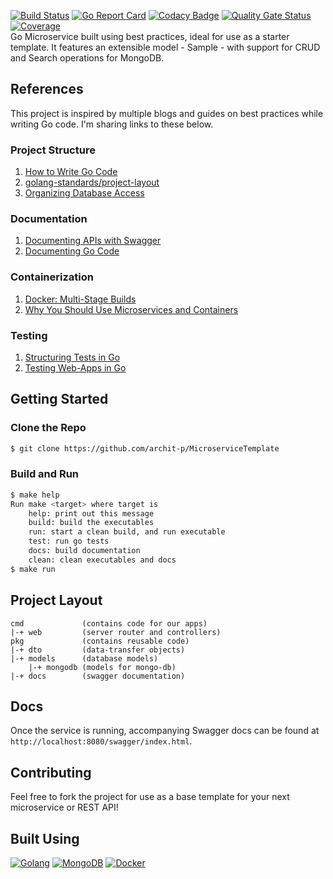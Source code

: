 [![Build Status](https://img.shields.io/travis/archit-p/MicroserviceTemplate)](https://travis-ci.org/archit-p/MicroserviceTemplate)
[![Go Report Card](https://goreportcard.com/badge/github.com/archit-p/MicroserviceTemplate)](https://goreportcard.com/report/github.com/archit-p/MicroserviceTemplate)
[![Codacy Badge](https://app.codacy.com/project/badge/Grade/6ab701e403dd4aa39544b6b72be52506)](https://www.codacy.com/manual/archit-p/MicroserviceTemplate?utm_source=github.com&amp;utm_medium=referral&amp;utm_content=archit-p/MicroserviceTemplate&amp;utm_campaign=Badge_Grade)
[![Quality Gate Status](https://sonarcloud.io/api/project_badges/measure?project=MicroserviceTemplate&metric=alert_status)](https://sonarcloud.io/dashboard?id=MicroserviceTemplate)
[![Coverage](https://sonarcloud.io/api/project_badges/measure?project=MicroserviceTemplate&metric=coverage)](https://sonarcloud.io/dashboard?id=MicroserviceTemplate)  
Go Microservice built using best practices, ideal for use as a starter template. It features an extensible model - Sample - with support for CRUD and Search operations for MongoDB.

## References
This project is inspired by multiple blogs and guides on best practices while writing Go code. I'm sharing links to these below.
### Project Structure
1.  [How to Write Go Code](https://golang.org/doc/code.html)
2.  [golang-standards/project-layout](https://github.com/golang-standards/project-layout)
3.  [Organizing Database Access](https://www.alexedwards.net/blog/organising-database-access)
### Documentation
1.  [Documenting APIs with Swagger](https://swagger.io/resources/articles/documenting-apis-with-swagger/)
2.  [Documenting Go Code](https://blog.golang.org/godoc)
### Containerization
1.  [Docker: Multi-Stage Builds](https://docs.docker.com/develop/develop-images/multistage-build/)
2.  [Why You Should Use Microservices and Containers](https://developer.ibm.com/technologies/microservices/articles/why-should-we-use-microservices-and-containers/)
### Testing
1.  [Structuring Tests in Go](https://medium.com/@benbjohnson/structuring-tests-in-go-46ddee7a25c)
2.  [Testing Web-Apps in Go](https://markjberger.com/testing-web-apps-in-golang/)
## Getting Started
### Clone the Repo
```sh
$ git clone https://github.com/archit-p/MicroserviceTemplate
```
### Build and Run
```sh
$ make help
Run make <target> where target is
	help: print out this message
	build: build the executables
	run: start a clean build, and run executable
	test: run go tests
	docs: build documentation
	clean: clean executables and docs
$ make run
```
## Project Layout
```text
cmd             (contains code for our apps)
|-+ web         (server router and controllers)
pkg             (contains reusable code)
|-+ dto         (data-transfer objects)
|-+ models      (database models)
    |-+ mongodb (models for mongo-db)
|-+ docs        (swagger documentation)
```
## Docs
Once the service is running, accompanying Swagger docs can be found at `http://localhost:8080/swagger/index.html`.

## Contributing
Feel free to fork the project for use as a base template for your next microservice or REST API!

## Built Using
[![Golang](https://www.vectorlogo.zone/logos/golang/golang-ar21.svg)](https://golang.org)
[![MongoDB](https://www.vectorlogo.zone/logos/mongodb/mongodb-ar21.svg)](https://www.mongodb.com/)
[![Docker](https://www.vectorlogo.zone/logos/docker/docker-icon.svg)](https://www.docker.com/)
